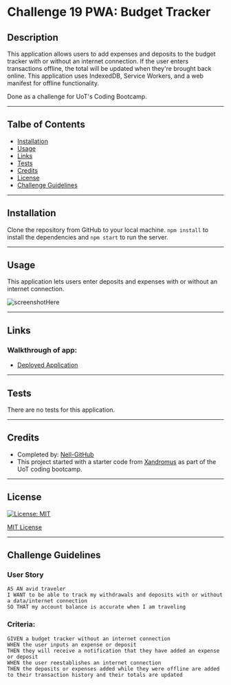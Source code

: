 # Challenge 19 PWA: Budget Tracker

## Description
This application allows users to add expenses and deposits to the budget tracker with or without an internet connection. If the user enters transactions offline, the total will be updated when they're brought back online. This application uses IndexedDB, Service Workers, and a web manifest for offline functionality. 

Done as a challenge for UoT's Coding Bootcamp.
___

## Talbe of Contents
* [Installation](#installation)
* [Usage](#usage)
* [Links](#links)
* [Tests](#tests)
* [Credits](#credits)
* [License](#license)
* [Challenge Guidelines](#challenge-guidelines)
___

## Installation
Clone the repository from GitHub to your local machine. `npm install` to install the dependencies and `npm start` to run the server.
___

## Usage
This application lets users enter deposits and expenses with or without an internet connection.

![screenshotHere](/assets/images/ch19_screenshot.png)
___

## Links
### Walkthrough of app:
* [Deployed Application]()
___

## Tests
There are no tests for this application.
___

## Credits
* Completed by: [Nell-GitHub](https://github.com/ShannonNell)
* This project started with a starter code from [Xandromus](https://github.com/coding-boot-camp/symmetrical-bassoon) as part of the UoT coding bootcamp.
___

## License
[![License: MIT](https://img.shields.io/badge/License-MIT-yellow.svg)](https://opensource.org/licenses/MIT)

[MIT License](https://choosealicense.com/licenses/mit/)    
___

## Challenge Guidelines
### User Story
```
AS AN avid traveler
I WANT to be able to track my withdrawals and deposits with or without a data/internet connection
SO THAT my account balance is accurate when I am traveling 
```

### Criteria: 
```
GIVEN a budget tracker without an internet connection
WHEN the user inputs an expense or deposit
THEN they will receive a notification that they have added an expense or deposit
WHEN the user reestablishes an internet connection
THEN the deposits or expenses added while they were offline are added to their transaction history and their totals are updated
```